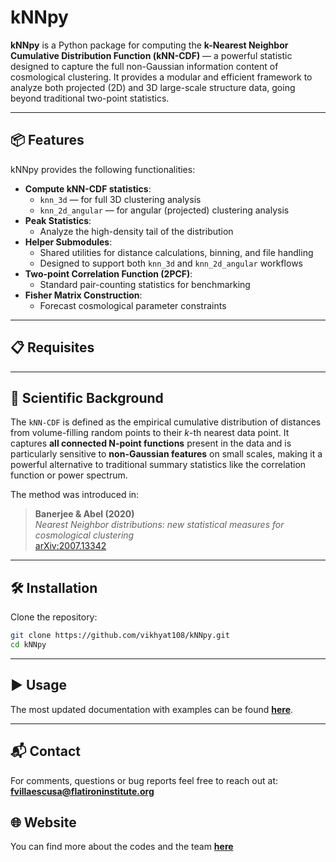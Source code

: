 # kNNpy

**kNNpy** is a Python package for computing the **k-Nearest Neighbor Cumulative Distribution Function (kNN-CDF)** — a powerful statistic designed to capture the full non-Gaussian information content of cosmological clustering. It provides a modular and efficient framework to analyze both projected (2D) and 3D large-scale structure data, going beyond traditional two-point statistics.

---

## 📦 Features

kNNpy provides the following functionalities:

- **Compute kNN-CDF statistics**:
  - `knn_3d` — for full 3D clustering analysis  
  - `knn_2d_angular` — for angular (projected) clustering analysis  
- **Peak Statistics**:
  - Analyze the high-density tail of the distribution  
- **Helper Submodules**:
  - Shared utilities for distance calculations, binning, and file handling  
  - Designed to support both `knn_3d` and `knn_2d_angular` workflows
- **Two-point Correlation Function (2PCF)**:
  - Standard pair-counting statistics for benchmarking  
- **Fisher Matrix Construction**:
  - Forecast cosmological parameter constraints  

---

## 📋 Requisites

---

## 🔬 Scientific Background

The `kNN-CDF` is defined as the empirical cumulative distribution of distances from volume-filling random points to their *k*-th nearest data point. It captures **all connected N-point functions** present in the data and is particularly sensitive to **non-Gaussian features** on small scales, making it a powerful alternative to traditional summary statistics like the correlation function or power spectrum.

The method was introduced in:

> **Banerjee & Abel (2020)**  
> *Nearest Neighbor distributions: new statistical measures for cosmological clustering*  
> [arXiv:2007.13342](https://arxiv.org/abs/2007.13342)

---

## 🛠 Installation

Clone the repository:

```bash
git clone https://github.com/vikhyat108/kNNpy.git
cd kNNpy
```
---

## ▶️ Usage

The most updated documentation with examples can be found [**here**](https://github.com/vikhyat108/kNNpy/tree/main/docs).

---

## 📬 Contact

For comments, questions or bug reports feel free to reach out at:  
**fvillaescusa@flatironinstitute.org**


## 🌐 Website

You can find more about the codes and the team [**here**](https://kitnenikatnivasi.github.io)

